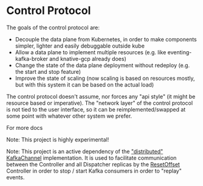 # Control Protocol

The goals of the control protocol are:

- Decouple the data plane from Kubernetes, in order to make components simpler,
  lighter and easily debuggable outside kube
- Allow a data plane to implement multiple resources (e.g. like
  eventing-kafka-broker and knative-gcp already does)
- Change the state of the data plane deployment without redeploy (e.g. the start
  and stop feature)
- Improve the state of scaling (now scaling is based on resources mostly, but
  with this system it can be based on the actual load)

The control protocol doesn't assume, nor forces any "api style" (it might be
resource based or imperative). The "network layer" of the control protocol is
not tied to the user interface, so it can be reimplemented/swapped at some point
with whatever other system we prefer.

For more docs

Note: This project is highly experimental!

Note: This project is an active dependency of the
["distributed" KafkaChannel](https://github.com/knative-sandbox/eventing-kafka/tree/main/pkg/channel/distributed)
implementation. It is used to facilitate communication between the Controller
and all Dispatcher replicas by the
[ResetOffset](https://github.com/knative-sandbox/eventing-kafka/blob/main/config/command/resetoffset)
Controller in order to stop / start Kafka consumers in order to "replay" events.

